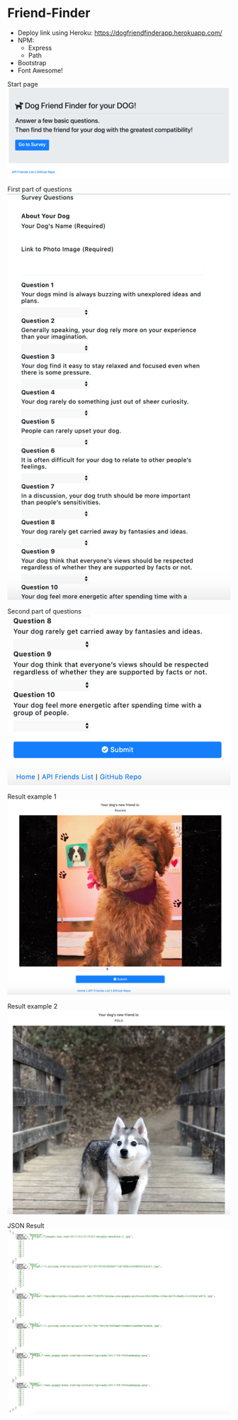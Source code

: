 # Friend-Finder

- Deploy link using Heroku: https://dogfriendfinderapp.herokuapp.com/
- NPM: 
    - Express
    - Path
- Bootstrap
- Font Awesome!

Start page
![start_screen](/images/1.png)

First part of questions
![first_questions](/images/2.png)

Second part of questions
![second_half_questions](/images/3.png)

Result example 1
![result1](/images/4.png)

Result example 2
![result2](/images/5.png)

JSON Result
![json_result](/images/6.png)